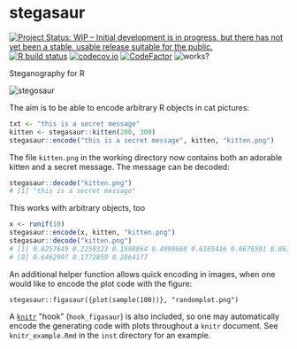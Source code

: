 # stegasaur

<!-- badges: start -->
[![Project Status: WIP – Initial development is in progress, but there has not yet been a stable, usable release suitable for the public.](https://www.repostatus.org/badges/latest/wip.svg)](https://www.repostatus.org/#wip)
[![R build status](https://github.com/richfitz/stegasaur/workflows/R-CMD-check/badge.svg)](https://github.com/richfitz/stegasaur/actions)
[![codecov.io](https://codecov.io/github/richfitz/rstegasaur/coverage.svg?branch=master)](https://codecov.io/github/richfitz/rstegasaur?branch=master)
[![CodeFactor](https://www.codefactor.io/repository/github/richfitz/stegasaur/badge)](https://www.codefactor.io/repository/github/richfitz/stegasaur)
![works?](https://img.shields.io/badge/works-on%20my%20machine-pink)
<!-- badges: end -->

Steganography for R

![stegosaur](https://github.com/richfitz/stegasaur/raw/master/inst/stegosaurus.png)

The aim is to be able to encode arbitrary R objects in cat pictures:

```r
txt <- "this is a secret message"
kitten <- stegasaur::kitten(200, 300)
stegasaur::encode("this is a secret message", kitten, "kitten.png")
```

The file `kitten.png` in the working directory now contains both an adorable kitten and a secret message.  The message can be decoded:

```r
stegasaur::decode("kitten.png")
# [1] "this is a secret message"
```

This works with arbitrary objects, too

```r
x <- runif(10)
stegasaur::encode(x, kitten, "kitten.png")
stegasaur::decode("kitten.png")
# [1] 0.8257649 0.2250323 0.1598864 0.4999668 0.6165416 0.6676501 0.8632083
# [8] 0.6462997 0.1772859 0.2864177
```

An additional helper function allows quick encoding in images, when one would like to encode the plot code with the figure:

```{r}
stegasaur::figasaur({plot(sample(100))}, "randomplot.png")
```

A [`knitr`](http://yihui.name/knitr/) "hook" (`hook_figasaur`) is also included, so one may automatically encode the generating code with plots throughout a `knitr` document. See `knitr_example.Rmd` in the `inst` directory for an example.
